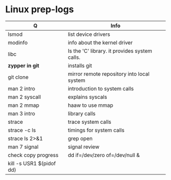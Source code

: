 # Linux prep-logs
Q | Info 
--- | ---
lsmod| list device drivers
modinfo|info about the kernel driver
libc| Is the 'C' library. it provides system calls.
__zypper in git__|installs git
git clone|mirror remote repository into local system
man 2 intro| introduction to system calls
man 2 syscall| explains syscals
man 2 mmap| haaw to use mmap
man 3 intro|library calls
strace|trace system calls
strace -c  ls|timings for system calls
strace ls 2>&1|grep open| grep standard error
man 7 signal| signal review
check copy progress| dd if=/dev/zero of=/dev/null &
|kill -s USR1 $(pidof dd)
